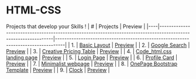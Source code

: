 # HTML-CSS
Projects that develop your Skills !
| #  | Projects                                                                                                      | Preview                                                                          |
|----|---------------------------------------------------------------------------------------------------------------|----------------------------------------------------------------------------------|
| 1. | [Basic Layout](https://github.com/danielace1/HTML-CSS/tree/main/Basic%20Layout)                               | [Preview](https://danielace1.github.io/HTML-CSS/Basic%20Layout/)                 |
| 2. | [Google Search](https://github.com/danielace1/HTML-CSS/tree/main/Google%20Search)                             | [Preview](https://danielace1.github.io/HTML-CSS/Google%20Search/#)               |
| 3. | [Creative Pricing Table](https://github.com/danielace1/HTML-CSS/tree/main/Creative%20Pricing%20Table)         | [Preview](https://danielace1.github.io/HTML-CSS/Creative%20Pricing%20Table/)     |
| 4. | [Code_html.css landing page](https://github.com/danielace1/HTML-CSS/tree/main/Code_html.css%20landing%20page) | [Preview](https://danielace1.github.io/HTML-CSS/Code_html.css%20landing%20page/) |
| 5. | [Login Page](https://github.com/danielace1/HTML-CSS/tree/main/Login%20Page)                                   | [Preview](https://danielace1.github.io/HTML-CSS/Login%20Page/)                   |
| 6. | [Profile Card](https://github.com/danielace1/HTML-CSS/tree/main/Profile%20Card)                               | [Preview](https://danielace1.github.io/HTML-CSS/Profile%20Card/)                 |
| 7. | [Minimalist webpage](https://github.com/danielace1/HTML-CSS/tree/main/Minimalist%20webpage)                   | [Preview](https://danielace1.github.io/HTML-CSS/Minimalist%20webpage/)           |
| 8. | [OnePage Bootstrap Template](https://github.com/danielace1/HTML-CSS/tree/main/OnePage%20Bootstrap%20Template) | [Preview](https://danielace1.github.io/HTML-CSS/OnePage%20Bootstrap%20Template/) |
| 9. | [Clock](https://github.com/danielace1/HTML-CSS/tree/main/Clock)                                               | [Preview](https://danielace1.github.io/HTML-CSS/Clock/)                          |
